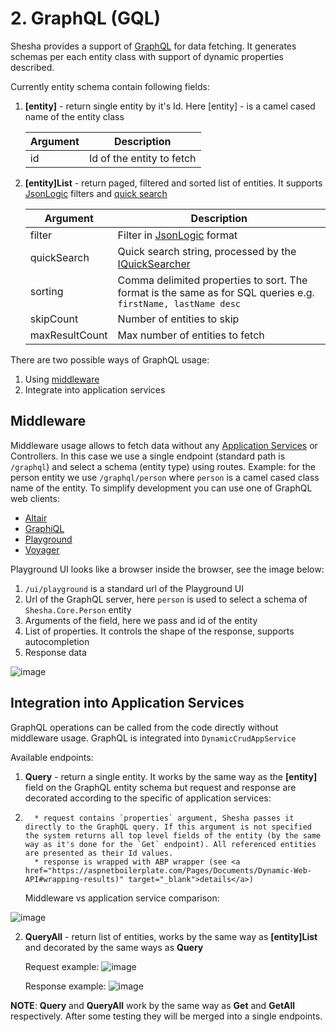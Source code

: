 # 2. GraphQL (GQL)

Shesha provides a support of <a href="https://graphql.org/" target="_blank">GraphQL</a> for data fetching. It generates schemas per each entity class with support of dynamic properties described.

Currently entity schema contain following fields:

1. **[entity]** - return single entity by it's Id. Here [entity] - is a camel cased name of the entity class

      | Argument |  Description|
      |--|--|
      | id | Id of the entity to fetch |

2. **[entity]List** - return paged, filtered and sorted list of entities. It supports  <a href="https://jsonlogic.com/" target="_blank">JsonLogic</a> filters and <a href="https://shesha-documentation.readthedocs.io/en/latest/4.%20Back-End%20Core%20Concepts/4.2.%20Dynamic%20Entity%20APIs/3.%20Quick%20Search/" target="_blank">quick search</a>

      | Argument |  Description|
      |--|--|
      | filter | Filter in <a href="https://jsonlogic.com/" target="_blank">JsonLogic</a> format |
      | quickSearch | Quick search string, processed by the <a href="https://shesha-documentation.readthedocs.io/en/latest/4.%20Back-End%20Core%20Concepts/4.2.%20Dynamic%20Entity%20APIs/3.%20Quick%20Search/" target="_blank">IQuickSearcher</a> |
      | sorting | Comma delimited properties to sort. The format is the same as for SQL queries e.g. `firstName, lastName desc` |
      | skipCount | Number of entities to skip |
      | maxResultCount | Max number of entities to fetch |

There are two possible ways of GraphQL usage:

1. Using <a href="https://docs.microsoft.com/en-us/aspnet/core/fundamentals/middleware/?view=aspnetcore-6.0" target="_blank">middleware</a>
2. Integrate into application services

## Middleware
Middleware usage allows to fetch data without any <a href="https://aspnetboilerplate.com/Pages/Documents/Application-Services" target="_blank">Application Services</a> or Controllers. In this case we use a single endpoint (standard path is `/graphql`) and select a schema (entity type) using routes. Example: for the person entity we use `/graphql/person` where `person` is a camel cased class name of the entity.
To simplify development you can use one of GraphQL web clients:

   - <a href="https://altair.sirmuel.design/" target="_blank">Altair</a>
   - <a href="https://lucasconstantino.github.io/graphiql-online/" target="_blank">GraphiQL</a>
   - <a href="https://github.com/graphql/graphql-playground" target="_blank">Playground</a>
   - <a href="https://ivangoncharov.github.io/graphql-voyager/" target="_blank">Voyager</a>

Playground UI looks like a browser inside the browser, see the image below:

1. `/ui/playground` is a standard url of the Playground UI
2. Url of the GraphQL server, here `person` is used to select a schema of `Shesha.Core.Person` entity
3. Arguments of the field, here we pass and id of the entity
4. List of properties. It controls the shape of the response, supports autocompletion
5. Response data

![image](https://user-images.githubusercontent.com/85956374/222995705-3b0ce278-8800-4230-9468-5bc75fa53521.png)

## Integration into Application Services

GraphQL operations can be called from the code directly without middleware usage. GraphQL is integrated into `DynamicCrudAppService`

Available endpoints:

1. **Query** - return a single entity. It works by the same way as the **[entity]** field on the GraphQL entity schema but request and response are decorated according to the specific of application services:
2. 
         * request contains `properties` argument, Shesha passes it directly to the GraphQL query. If this argument is not specified the system returns all top level fields of the entity (by the same way as it's done for the `Get` endpoint). All referenced entities are presented as their Id values.
         * response is wrapped with ABP wrapper (see <a href="https://aspnetboilerplate.com/Pages/Documents/Dynamic-Web-API#wrapping-results)" target="_blank">details</a>) 

   Middleware vs application service comparison:

  ![image](https://user-images.githubusercontent.com/85956374/222995790-6ae18d57-046c-42ac-8e74-dc638e787521.png)
  
2. **QueryAll** - return list of entities, works by the same way as **[entity]List** and decorated by the same ways as **Query**

   Request example:
   ![image](https://user-images.githubusercontent.com/85956374/222995807-5d0a0646-aafd-415e-b4a4-c20cd16cd9fc.png)

   Response example:
   ![image](https://user-images.githubusercontent.com/85956374/222995825-ffdbd2e7-7b91-4d9a-836b-413fbc627fd2.png)

**NOTE**: **Query** and **QueryAll** work by the same way as **Get** and **GetAll** respectively. After some testing they will be merged into a single endpoints.


